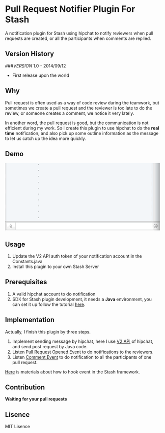 
Pull Request Notifier Plugin For Stash
=======================================

A notification plugin for Stash using hipchat to notify reviewers when pull requests are created, or all the participants when comments are replied.


## Version History

###_VERSION_ 1.0 - 2014/09/12
+ First release upon the world  

## Why
Pull request is often used as a way of code review during the teamwork, but sometimes we create a pull request and the reviewer is too late to do the review, or someone creates a comment, we notice it very lately.   

In another word, the pull request is good, but the communication is not efficient during my work. So I create this plugin to use hipchat to do the **real time** notification, and also pick up some outline information as the message to let us catch up the idea more quickly.

## Demo
![alt text][demo]

[demo]: https://raw.githubusercontent.com/hanks/Pull_request_notifier_for_Stash/master/demo/demo.gif "demo"

## Usage
1. Update the V2 API auth token of your notification account in the Constants.java
2. Install this plugin to your own Stash Server

## Prerequisites
1. A valid hipchat account to do notification
2. SDK for Stash plugin development, it needs a **Java** environment, you can set it up follow the tutorial <a href="https://developer.atlassian.com/display/DOCS/Set+up+the+Atlassian+Plugin+SDK+and+Build+a+Project">here</a>.

## Implementation  
Actually, I finish this plugin by three steps.
  
1. Implement sending message by hipchat, here I use <a href="https://www.hipchat.com/docs/apiv2">V2 API</a> of hipchat, and send post request by Java code.   
2. Listen <a href="https://developer.atlassian.com/static/javadoc/stash/3.2.4/api/reference/com/atlassian/stash/event/pull/PullRequestOpenedEvent.html">Pull Request Opened Event</a> to do notifications to the reviewers.
3. Listen <a href="https://developer.atlassian.com/static/javadoc/stash/3.2.4/api/reference/com/atlassian/stash/event/pull/PullRequestCommentEvent.html">Comment Event</a> to do notification to all the participants of one pull request.  
  
<a href="https://developer.atlassian.com/stash/docs/3.0.1/how-tos/responding-to-application-events.html">Here</a> is materials about how to hook event in the Stash framework.

## Contribution
**Waiting for your pull requests**

## Lisence
MIT Lisence
